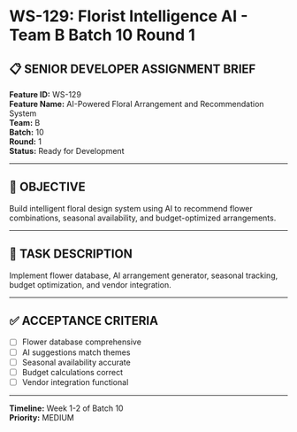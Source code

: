 # WS-129: Florist Intelligence AI - Team B Batch 10 Round 1

## 📋 SENIOR DEVELOPER ASSIGNMENT BRIEF

**Feature ID:** WS-129  
**Feature Name:** AI-Powered Floral Arrangement and Recommendation System  
**Team:** B  
**Batch:** 10  
**Round:** 1  
**Status:** Ready for Development  

---

## 🎯 OBJECTIVE

Build intelligent floral design system using AI to recommend flower combinations, seasonal availability, and budget-optimized arrangements.

---

## 📝 TASK DESCRIPTION

Implement flower database, AI arrangement generator, seasonal tracking, budget optimization, and vendor integration.

---

## ✅ ACCEPTANCE CRITERIA

- [ ] Flower database comprehensive
- [ ] AI suggestions match themes
- [ ] Seasonal availability accurate
- [ ] Budget calculations correct
- [ ] Vendor integration functional

---

**Timeline:** Week 1-2 of Batch 10  
**Priority:** MEDIUM
